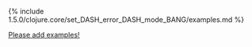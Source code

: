 {% include 1.5.0/clojure.core/set_DASH_error_DASH_mode_BANG/examples.md %}

[Please add examples!](https://github.com/arrdem/grimoire/edit/master/_includes/1.6.0/clojure.core/set_DASH_error_DASH_mode_BANG/examples.md)
